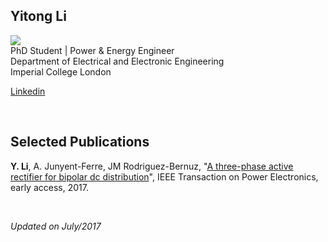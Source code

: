 ## Yitong Li
![](link?)  
PhD Student | Power & Energy Engineer  
Department of Electrical and Electronic Engineering  
Imperial College London  
  
[Linkedin](https://www.linkedin.com/in/yitong-li/)  

<br />

## Selected Publications
**Y. Li**, A. Junyent-Ferre, JM Rodriguez-Bernuz, "[A three-phase active rectifier for bipolar dc distribution](http://ieeexplore.ieee.org/document/7921443/#full-text-section)", IEEE Transaction on Power Electronics, early access, 2017.  

<br />

*Updated on July/2017*
